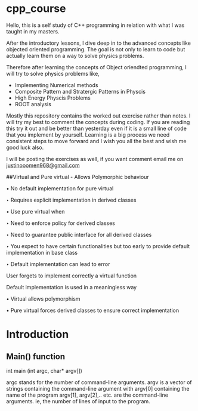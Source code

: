 # cpp_course

Hello, this is a self study of C++ programming in relation with what I was taught in my masters.

After the introductory lessons, I dive deep in to the advanced concepts like objected oriented programming.
The goal is not only to learn to code but actually learn them on a way to solve physics problems.

Therefore after learning the concepts of Object oriendted programming, I will try to solve physics problems like,
- Implementing Numerical methods
- Composite Pattern and Stratergic Patterns in Physcis
- High Energy Physcis Problems
- ROOT analysis

Mostly this repository contains the worked out exercise rather than notes. I will try my best to comment the concepts during coding. If you are reading this try it out and be better than yesterday even if it is a small line of code that you implement by yourself. Learning is a big process we need consistent steps to move forward and I wish you all the best and wish me good luck also.

I will be posting the exercises as well, if you want comment email me on justinooomen968@gmail.com

##Virtual and Pure virtual - Allows Polymorphic behaviour

• No default implementation for pure virtual

‣ Requires explicit implementation in derived classes

• Use pure virtual when

‣ Need to enforce policy for derived classes

‣ Need to guarantee public interface for all derived classes

‣ You expect to have certain functionalities but too early to provide default implementation in base class

‣ Default implementation can lead to error

User forgets to implement correctly a virtual function

Default implementation is used in a meaningless way

• Virtual allows polymorphism

• Pure virtual forces derived classes to ensure correct implementation


# Introduction

## Main() function

   int main (int argc, char* argv[])

   argc stands for the number of command-line arguments.
   argv is a vector of strings containing the command-line argument with 
   argv[0] containing the name of the program 
   argv[1], argv[2],.. etc. are the command-line arguments. 
   ie, the number of lines of input to the program. 